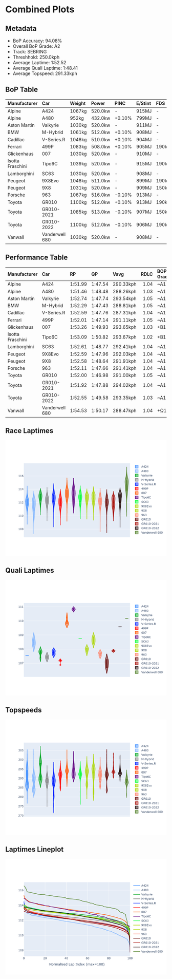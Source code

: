 # Combined Plots

## Metadata

- BoP Accuracy: 94.08%
- Overall BoP Grade: A2
- Track: SEBRING
- Threshhold: 250.0kph
- Average Laptime: 1:52.52
- Average Quali Laptime: 1:48.41
- Average Topspeed: 291.33kph

## BoP Table
| Manufacturer     | Car            | Weight   | Power   | PINC   | E/Stint   | FDS    | RDP    | QDP    | TDP    |
|:-----------------|:---------------|:---------|:--------|:-------|:----------|:-------|:-------|:-------|:-------|
| Alpine           | A424           | 1067kg   | 520.0kw | -      | 915MJ     | -      | 51.64% | 59.31% | 26.80% |
| Alpine           | A480           | 952kg    | 432.0kw | +0.10% | 799MJ     | -      | 53.05% | 74.07% | 48.97% |
| Aston Martin     | Valkyrie       | 1030kg   | 520.0kw | -      | 911MJ     | -      | 53.50% | 53.33% | 21.51% |
| BMW              | M-Hybrid       | 1061kg   | 512.0kw | +0.10% | 908MJ     | -      | 52.89% | 56.22% | 33.41% |
| Cadillac         | V-Series.R     | 1048kg   | 510.0kw | +0.10% | 904MJ     | -      | 48.63% | 60.80% | 19.01% |
| Ferrari          | 499P           | 1083kg   | 508.0kw | +0.10% | 905MJ     | 190kph | 51.38% | 44.98% | 9.83%  |
| Glickenhaus      | 007            | 1030kg   | 520.0kw | -      | 910MJ     | -      | 46.15% | 49.30% | 41.45% |
| Isotta Fraschini | Tipo6C         | 1039kg   | 520.0kw | -      | 915MJ     | 190kph | 43.95% | 47.22% | 31.53% |
| Lamborghini      | SC63           | 1030kg   | 520.0kw | -      | 908MJ     | -      | 48.33% | 60.95% | 28.65% |
| Peugeot          | 9X8Evo         | 1048kg   | 511.0kw | -      | 899MJ     | 190kph | 48.87% | 52.78% | 15.41% |
| Peugeot          | 9X8            | 1031kg   | 520.0kw | -      | 909MJ     | 150kph | 54.54% | 58.39% | 9.69%  |
| Porsche          | 963            | 1067kg   | 516.0kw | -0.10% | 913MJ     | -      | 50.70% | 44.30% | 29.51% |
| Toyota           | GR010          | 1100kg   | 512.0kw | +0.10% | 913MJ     | 190kph | 51.09% | 52.71% | 11.46% |
| Toyota           | GR010-2021     | 1085kg   | 513.0kw | -0.10% | 907MJ     | 150kph | 54.08% | 54.81% | 9.72%  |
| Toyota           | GR010-2022     | 1100kg   | 512.0kw | -0.10% | 906MJ     | 190kph | 53.45% | 68.83% | 9.58%  |
| Vanwall          | Vanderwell 680 | 1030kg   | 520.0kw | -      | 908MJ     | -      | 49.68% | 60.93% | 34.43% |

## Performance Table
| Manufacturer     | Car            | RP      | QP      | Vavg      |   RDLC | BOP-Grade   | Match   |
|:-----------------|:---------------|:--------|:--------|:----------|-------:|:------------|:--------|
| Alpine           | A424           | 1:51.99 | 1:47.54 | 290.33kph |   1.04 | ~A1         | 99.94%  |
| Alpine           | A480           | 1:51.46 | 1:48.48 | 288.26kph |   1.03 | ~A1         | 97.87%  |
| Aston Martin     | Valkyrie       | 1:52.74 | 1:47.74 | 293.54kph |   1.05 | ~A1         | 100.00% |
| BMW              | M-Hybrid       | 1:52.29 | 1:47.43 | 288.81kph |   1.05 | ~A1         | 100.00% |
| Cadillac         | V-Series.R     | 1:52.59 | 1:47.76 | 287.31kph |   1.04 | ~A1         | 99.49%  |
| Ferrari          | 499P           | 1:52.01 | 1:47.14 | 291.11kph |   1.05 | ~A1         | 99.91%  |
| Glickenhaus      | 007            | 1:53.26 | 1:49.93 | 293.65kph |   1.03 | +B1         | 88.27%  |
| Isotta Fraschini | Tipo6C         | 1:53.09 | 1:50.82 | 293.67kph |   1.02 | +B1         | 86.57%  |
| Lamborghini      | SC63           | 1:52.61 | 1:48.77 | 292.41kph |   1.04 | ~A1         | 100.00% |
| Peugeot          | 9X8Evo         | 1:52.59 | 1:47.96 | 292.03kph |   1.04 | ~A1         | 100.00% |
| Peugeot          | 9X8            | 1:52.58 | 1:48.64 | 291.91kph |   1.04 | ~A1         | 100.00% |
| Porsche          | 963            | 1:52.11 | 1:47.66 | 291.41kph |   1.04 | ~A1         | 99.76%  |
| Toyota           | GR010          | 1:52.00 | 1:46.98 | 291.00kph |   1.05 | ~A1         | 99.71%  |
| Toyota           | GR010-2021     | 1:51.92 | 1:47.88 | 294.02kph |   1.04 | ~A1         | 100.00% |
| Toyota           | GR010-2022     | 1:52.55 | 1:49.58 | 293.35kph |   1.03 | ~A1         | 99.66%  |
| Vanwall          | Vanderwell 680 | 1:54.53 | 1:50.17 | 288.47kph |   1.04 | +Ω1         | 34.12%  |

## Race Laptimes
![Race Laptimes](images/race_violin.png)

## Quali Laptimes
![Quali Laptimes](images/quali_violin.png)

## Topspeeds
![Topspeeds](images/topspeed_violin.png)

## Laptimes Lineplot
![Laptimes Lineplot](images/laptime_line.png)

